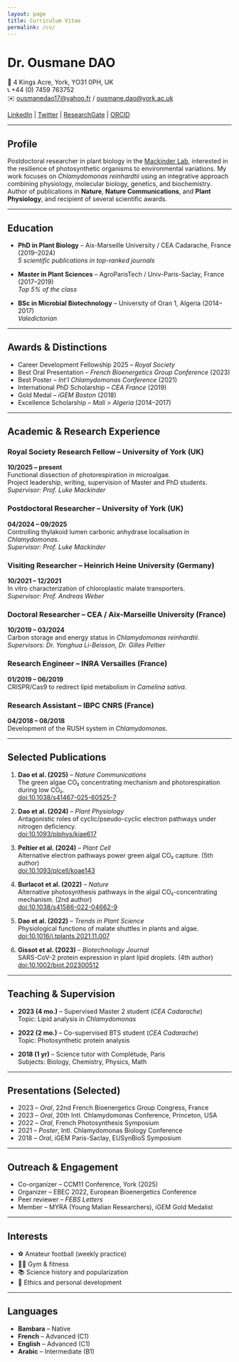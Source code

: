 ```yaml
---
layout: page
title: Curriculum Vitae
permalink: /cv/
---
```


# Dr. Ousmane DAO

📍 4 Kings Acre, York, YO31 0PH, UK  
📞 +44 (0) 7459 763752  
✉️ ousmanedao17@yahoo.fr / ousmane.dao@york.ac.uk  

[LinkedIn](https://www.linkedin.com/in/ousmane-dao-979315131/) | [Twitter](https://twitter.com/ousmanebahdao) | [ResearchGate](https://www.researchgate.net/profile/Ousmane-Dao) | [ORCID](https://orcid.org/0000-0002-7040-5770)

---

## Profile

Postdoctoral researcher in plant biology in the [Mackinder Lab](https://mackinderlab.weebly.com/), interested in the resilience of photosynthetic organisms to environmental variations. My work focuses on *Chlamydomonas reinhardtii* using an integrative approach combining physiology, molecular biology, genetics, and biochemistry. Author of publications in **Nature**, **Nature Communications**, and **Plant Physiology**, and recipient of several scientific awards.

---

## Education

- **PhD in Plant Biology** – Aix-Marseille University / CEA Cadarache, France (2019–2024)  
  *5 scientific publications in top-ranked journals*

- **Master in Plant Sciences** – AgroParisTech / Univ-Paris-Saclay, France (2017–2019)  
  *Top 5% of the class*

- **BSc in Microbial Biotechnology** – University of Oran 1, Algeria (2014–2017)  
  *Valedictorian*

---

## Awards & Distinctions

- Career Development Fellowship 2025 – *Royal Society*
- Best Oral Presentation – *French Bioenergetics Group Conference* (2023)
- Best Poster – *Int’l Chlamydomonas Conference* (2021)
- International PhD Scholarship – *CEA France* (2019)
- Gold Medal – *iGEM Boston* (2018)
- Excellence Scholarship – *Mali > Algeria* (2014–2017)

---

## Academic & Research Experience

### Royal Society Research Fellow – University of York (UK)  
**10/2025 – present**  
Functional dissection of photorespiration in microalgae.  
Project leadership, writing, supervision of Master and PhD students.  
*Supervisor: Prof. Luke Mackinder*

### Postdoctoral Researcher – University of York (UK)  
**04/2024 – 09/2025**  
Controlling thylakoid lumen carbonic anhydrase localisation in *Chlamydomonas*.  
*Supervisor: Prof. Luke Mackinder*

### Visiting Researcher – Heinrich Heine University (Germany)  
**10/2021 – 12/2021**  
In vitro characterization of chloroplastic malate transporters.  
*Supervisor: Prof. Andreas Weber*

### Doctoral Researcher – CEA / Aix-Marseille University (France)  
**10/2019 – 03/2024**  
Carbon storage and energy status in *Chlamydomonas reinhardtii*.  
*Supervisors: Dr. Yonghua Li-Beisson, Dr. Gilles Peltier*

### Research Engineer – INRA Versailles (France)  
**01/2019 – 06/2019**  
CRISPR/Cas9 to redirect lipid metabolism in *Camelina sativa*.

### Research Assistant – IBPC CNRS (France)  
**04/2018 – 08/2018**  
Development of the RUSH system in *Chlamydomonas*.

---

## Selected Publications


1. **Dao et al. (2025)** – *Nature Communications*  
   The green algae CO₂ concentrating mechanism and photorespiration during low CO₂.  
   [doi:10.1038/s41467-025-60525-7](https://doi.org/10.1038/s41467-025-60525-7)

2. **Dao et al. (2024)** – *Plant Physiology*  
   Antagonistic roles of cyclic/pseudo-cyclic electron pathways under nitrogen deficiency.  
   [doi:10.1093/plphys/kiae617](https://doi.org/10.1093/plphys/kiae617)

3. **Peltier et al. (2024)** – *Plant Cell*  
   Alternative electron pathways power green algal CO₂ capture. (5th author)  
   [doi:10.1093/plcell/koae143](https://doi.org/10.1093/plcell/koae143)

4. **Burlacot et al. (2022)** – *Nature*  
   Alternative photosynthesis pathways in the algal CO₂-concentrating mechanism. (2nd author)  
   [doi:10.1038/s41586-022-04662-9](https://doi.org/10.1038/s41586-022-04662-9)

5. **Dao et al. (2022)** – *Trends in Plant Science*  
   Physiological functions of malate shuttles in plants and algae.  
   [doi:10.1016/j.tplants.2021.11.007](https://doi.org/10.1016/j.tplants.2021.11.007)

6. **Gissot et al. (2023)** – *Biotechnology Journal*  
   SARS-CoV-2 protein expression in plant lipid droplets. (4th author)  
   [doi:10.1002/biot.202300512](https://doi.org/10.1002/biot.202300512)

---

## Teaching & Supervision

- **2023 (4 mo.)** – Supervised Master 2 student (*CEA Cadarache*)  
  Topic: Lipid analysis in *Chlamydomonas*

- **2022 (2 mo.)** – Co-supervised BTS student (*CEA Cadarache*)  
  Topic: Photosynthetic protein analysis

- **2018 (1 yr)** – Science tutor with Complétude, Paris  
  Subjects: Biology, Chemistry, Physics, Math

---

## Presentations (Selected)

- 2023 – *Oral*, 22nd French Bioenergetics Group Congress, France  
- 2023 – *Oral*, 20th Intl. Chlamydomonas Conference, Princeton, USA  
- 2022 – *Oral*, French Photosynthesis Symposium  
- 2021 – *Poster*, Intl. Chlamydomonas Biology Conference  
- 2018 – *Oral*, iGEM Paris-Saclay, EUSynBioS Symposium

---

## Outreach & Engagement

- Co-organizer – CCM11 Conference, York (2025)  
- Organizer – EBEC 2022, European Bioenergetics Conference  
- Peer reviewer – *FEBS Letters*  
- Member – MYRA (Young Malian Researchers), iGEM Gold Medalist

---

## Interests

- ⚽ Amateur football (weekly practice)  
- 🏋️‍♂️ Gym & fitness  
- 📚 Science history and popularization  
- 🧠 Ethics and personal development

---

## Languages

- **Bambara** – Native  
- **French** – Advanced (C1)  
- **English** – Advanced (C1)  
- **Arabic** – Intermediate (B1)
